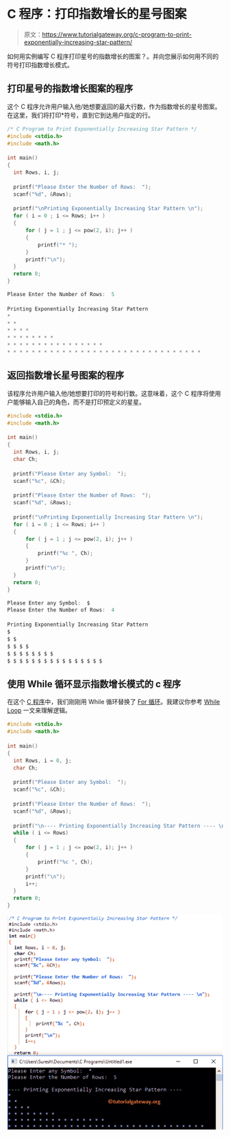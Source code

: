 # C 程序：打印指数增长的星号图案

> 原文：<https://www.tutorialgateway.org/c-program-to-print-exponentially-increasing-star-pattern/>

如何用实例编写 C 程序打印星号的指数增长的图案？。并向您展示如何用不同的符号打印指数增长模式。

## 打印星号的指数增长图案的程序

这个 C 程序允许用户输入他/她想要返回的最大行数，作为指数增长的星号图案。在这里，我们将打印*符号，直到它到达用户指定的行。

```c
/* C Program to Print Exponentially Increasing Star Pattern */
#include <stdio.h>
#include <math.h>

int main() 
{
  int Rows, i, j;

  printf("Please Enter the Number of Rows:  ");
  scanf("%d", &Rows);

  printf("\nPrinting Exponentially Increasing Star Pattern \n");
  for ( i = 0 ; i <= Rows; i++ ) 
  {
      for ( j = 1 ; j <= pow(2, i); j++ ) 
      {
          printf("* ");
      }
      printf("\n");
  }
  return 0;
}
```

```c
Please Enter the Number of Rows:  5

Printing Exponentially Increasing Star Pattern 
* 
* * 
* * * * 
* * * * * * * * 
* * * * * * * * * * * * * * * * 
* * * * * * * * * * * * * * * * * * * * * * * * * * * * * * * * 
```

## 返回指数增长星号图案的程序

该程序允许用户输入他/她想要打印的符号和行数。这意味着，这个 C 程序将使用户能够输入自己的角色，而不是打印预定义的星星。

```c
#include <stdio.h>
#include <math.h>

int main() 
{
  int Rows, i, j;
  char Ch;

  printf("Please Enter any Symbol:  ");
  scanf("%c", &Ch);	  

  printf("Please Enter the Number of Rows:  ");
  scanf("%d", &Rows);

  printf("\nPrinting Exponentially Increasing Star Pattern \n");
  for ( i = 0 ; i <= Rows; i++ ) 
  {
      for ( j = 1 ; j <= pow(2, i); j++ ) 
      {
          printf("%c ", Ch);
      }
      printf("\n");
  }
  return 0;
}
```

```c
Please Enter any Symbol:  $
Please Enter the Number of Rows:  4

Printing Exponentially Increasing Star Pattern 
$ 
$ $ 
$ $ $ $ 
$ $ $ $ $ $ $ $ 
$ $ $ $ $ $ $ $ $ $ $ $ $ $ $ $ 
```

## 使用 While 循环显示指数增长模式的 c 程序

在这个 [C 程序](https://www.tutorialgateway.org/c-programming-examples/)中，我们刚刚用 While 循环替换了 [For 循环](https://www.tutorialgateway.org/for-loop-in-c-programming/)。我建议你参考 [While Loop](https://www.tutorialgateway.org/while-loop-in-c/) 一文来理解逻辑。

```c
#include <stdio.h>
#include <math.h>

int main() 
{
  int Rows, i = 0, j;
  char Ch;

  printf("Please Enter any Symbol:  ");
  scanf("%c", &Ch);	  

  printf("Please Enter the Number of Rows:  ");
  scanf("%d", &Rows);

  printf("\n---- Printing Exponentially Increasing Star Pattern ---- \n");
  while ( i <= Rows) 
  {
      for ( j = 1 ; j <= pow(2, i); j++ ) 
      {
          printf("%c ", Ch);
      }
      printf("\n");
      i++; 
  }
  return 0;
}
```

![C Program to Print Exponentially Increasing Star Pattern 3](img/a1d9c5d555f2d15fd73eb6c9fa7e61bb.png)